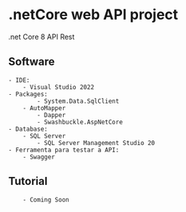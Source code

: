# .netCore web API project
.net Core 8 API Rest

## Software

	- IDE:
		- Visual Studio 2022
	- Packages:
    		- System.Data.SqlClient
		- AutoMapper
    		- Dapper
    		- Swashbuckle.AspNetCore
	- Database:
		- SQL Server
    		- SQL Server Management Studio 20
	- Ferramenta para testar a API:
		- Swagger	
  
## Tutorial
		- Coming Soon	
